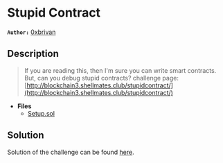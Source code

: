 # Stupid Contract

**`Author:`** [0xbrivan](https://www.linkedin.com/in/rezazi-mohamed-abdessamed)

## Description

> If you are reading this, then I'm sure you can write smart contracts. But, can you debug stupid contracts?
> challenge page: [http://blockchain3.shellmates.club/stupidcontract/](http://blockchain3.shellmates.club/stupidcontract/)





- **Files** 
 	- [Setup.sol](contracts/Setup.sol)  





## Solution
Solution of the challenge can be found [here](solution/).
